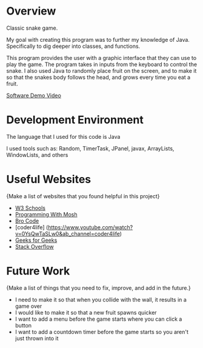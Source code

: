 # Overview

Classic snake game.

My goal with creating this program was to further my knowledge of Java. Specifically to dig deeper into classes, and functions.

This program provides the user with a graphic interface that they can use to play the game. The program takes in inputs from the keyboard to control the snake.
I also used Java to randomly place fruit on the screen, and to make it so that the snakes body follows the head, and grows every time you eat a fruit.

[Software Demo Video](https://youtu.be/jJJsjhBKHYM)

# Development Environment

The language that I used for this code is Java

I used tools such as: Random, TimerTask, JPanel, javax, ArrayLists, WindowLists, and others

# Useful Websites

{Make a list of websites that you found helpful in this project}

-   [W3 Schools](https://www.w3schools.com/java/)
-   [Programming With Mosh](https://www.youtube.com/watch?v=eIrMbAQSU34&ab_channel=ProgrammingwithMosh)
-   [Bro Code](https://www.youtube.com/watch?v=bI6e6qjJ8JQ&ab_channel=BroCode)
-   [coder4life] (https://www.youtube.com/watch?v=0YsQwTaSLw0&ab_channel=coder4life)
-   [Geeks for Geeks](https://www.geeksforgeeks.org/design-snake-game/#)
-   [Stack Overflow](https://stackoverflow.com/)

# Future Work

{Make a list of things that you need to fix, improve, and add in the future.}

-   I need to make it so that when you collide with the wall, it results in a game over
-   I would like to make it so that a new fruit spawns quicker
-   I want to add a menu before the game starts where you can click a button
-   I want to add a countdown timer before the game starts so you aren't just thrown into it
